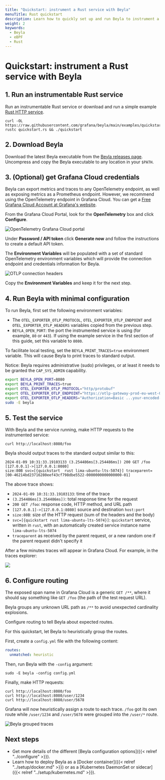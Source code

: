 ```yaml
---
title: "Quickstart: instrument a Rust service with Beyla"
menuTitle: Rust quickstart
description: Learn how to quickly set up and run Beyla to instrument a Rust service
weight: 2
keywords:
  - Beyla
  - eBPF
  - Rust
---
```


# Quickstart: instrument a Rust service with Beyla

## 1. Run an instrumentable Rust service

Run an instrumentable Rust service or download and run a simple example [Rust HTTP service](https://github.com/grafana/beyla/tree/main/examples/quickstart/rust).

```
curl -OL https://raw.githubusercontent.com/grafana/beyla/main/examples/quickstart/rust/quickstart.rs
rustc quickstart.rs && ./quickstart
```

## 2. Download Beyla

Download the latest Beyla executable from the [Beyla releases page](https://github.com/grafana/beyla/releases). Uncompress and copy the Beyla executable to any location in your `$PATH`.

## 3. (Optional) get Grafana Cloud credentials

Beyla can export metrics and traces to any OpenTelemetry endpoint, as well as exposing metrics as a Prometheus endpoint. However, we recommend using the OpenTelemetry endpoint in Grafana Cloud. You can get a [Free Grafana Cloud Account at Grafana's website](/pricing/).

From the Grafana Cloud Portal, look for the **OpenTelemetry** box and click **Configure**.

![OpenTelemetry Grafana Cloud portal](https://grafana.com/media/docs/grafana-cloud/beyla/quickstart/otel-cloud-portal-box.png)

Under **Password / API token** click **Generate now** and follow the instructions to create a default API token.

The **Environment Variables** will be populated with a set of standard OpenTelemetry environment variables which will provide the connection endpoint and credentials information for Beyla.

![OTLP connection headers](https://grafana.com/media/docs/grafana-cloud/beyla/quickstart/otlp-connection-headers.png)

Copy the **Environment Variables** and keep it for the next step.

## 4. Run Beyla with minimal configuration

To run Beyla, first set the following environment variables:

* The `OTEL_EXPORTER_OTLP_PROTOCOL`, `OTEL_EXPORTER_OTLP_ENDPOINT` and `OTEL_EXPORTER_OTLP_HEADERS` variables copied from the previous step.
* `BEYLA_OPEN_PORT`: the port the instrumented service is using (for example, `80` or `443`). If using the example service in the first section of this guide, set this variable to `8080`.

To facilitate local testing, set the `BEYLA_PRINT_TRACES=true` environment variable. This will cause Beyla to print traces  to standard output.

Notice: Beyla requires administrative (sudo) privileges, or at least it needs to be granted the `CAP_SYS_ADMIN` capability.

```sh
export BEYLA_OPEN_PORT=8080
export BEYLA_PRINT_TRACES=true
export OTEL_EXPORTER_OTLP_PROTOCOL="http/protobuf"
export OTEL_EXPORTER_OTLP_ENDPOINT="https://otlp-gateway-prod-eu-west-0.grafana.net/otlp"
export OTEL_EXPORTER_OTLP_HEADERS="Authorization=Basic ...your-encoded-credentials..."
sudo -E beyla
```

## 5. Test the service

With Beyla and the service running, make HTTP requests to the instrumented service:

```
curl http://localhost:8080/foo
```

Beyla should output traces to the standard output similar to this:

```
2024-01-09 10:31:33.19103133 (3.254486ms[3.254486ms]) 200 GET /foo [127.0.0.1]->[127.0.0.1:8080]
size:80B svc=[{quickstart  rust lima-ubuntu-lts-5074}] traceparent=[00-46214bd23716280eef43cf798dbe5522-0000000000000000-01]
```

The above trace shows:

- `2024-01-09 10:31:33.19103133`: time of the trace
- `(3.254486ms[3.254486ms])`: total response time for the request
- `200 GET /foo`: response code, HTTP method, and URL path
- `[127.0.0.1]->[127.0.0.1:8080]` source and destination `host:port`
- `size:80B`: size of the HTTP request (sum of the headers and the body)
- `svc=[{quickstart rust lima-ubuntu-lts-5074}]`: `quickstart` service, written in `rust`, with an automatically created service instance name `lima-ubuntu-lts-5074`
- `traceparent` as received by the parent request, or a new random one if the parent request didn't specify it

After a few minutes traces will appear in Grafana Cloud. For example, in the traces explorer:

![](https://grafana.com/media/docs/grafana-cloud/beyla/quickstart/trace-generic.png)

## 6. Configure routing

The exposed span name in Grafana Cloud is a generic `GET /**`, where it should say something like `GET /foo` (the path of the
test request URL).

Beyla groups any unknown URL path as `/**` to avoid unexpected cardinality explosions. 

Configure routing to tell Beyla about expected routes.

For this quickstart, let Beyla to heuristically group the routes.

First, create a `config.yml` file with the following content:

```yml
routes:
  unmatched: heuristic
```

Then, run Beyla with the `-config` argument:

```
sudo -E beyla -config config.yml
```

Finally, make HTTP requests:

```
curl http://localhost:8080/foo
curl http://localhost:8080/user/1234
curl http://localhost:8080/user/5678
```

Grafana will now heuristically assign a route to each trace. `/foo` got its own route while `/user/1234` and
`/user/5678` were grouped into the `/user/*` route.

![Beyla grouped traces](https://grafana.com/media/docs/grafana-cloud/beyla/quickstart/grouped-traces.png)

## Next steps

- Get more details of the different [Beyla configuration options]({{< relref "../configure" >}}).
- Learn how to deploy Beyla as a [Docker container]({{< relref "../setup/docker.md" >}}) or as a [Kubernetes DaemonSet or sidecar]({{< relref "../setup/kubernetes.md" >}}).
